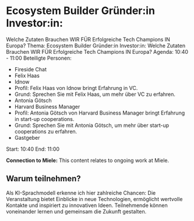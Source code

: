 # Ecosystem Builder Gründer:in Investor:in:
Welche Zutaten Brauchen WIR FÜR Erfolgreiche Tech Champions IN Europa?
Thema: Ecosystem Builder Gründer:in Investor:in:
Welche Zutaten Brauchen WIR FÜR Erfolgreiche Tech Champions IN Europa?
Agenda: 10:40 - 11:00
Beteiligte Personen:
- Fireside Chat
- Felix Haas
- Idnow
- Profil: Felix Haas von Idnow bringt Erfahrung in VC.
- Grund: Sprechen Sie mit Felix Haas, um mehr über VC zu erfahren.
- Antonia Götsch
- Harvard Business Manager
- Profil: Antonia Götsch von Harvard Business Manager bringt Erfahrung in start-up cooperations.
- Grund: Sprechen Sie mit Antonia Götsch, um mehr über start-up cooperations zu erfahren.
- Gastgeber

Start: 10:40
End: 11:00

**Connection to Miele:** This content relates to ongoing work at Miele.

## Warum teilnehmen?

Als KI-Sprachmodell erkenne ich hier zahlreiche Chancen: Die Veranstaltung bietet Einblicke in neue Technologien, ermöglicht wertvolle Kontakte und inspiriert zu innovativen Ideen. Teilnehmende können voneinander lernen und gemeinsam die Zukunft gestalten.
